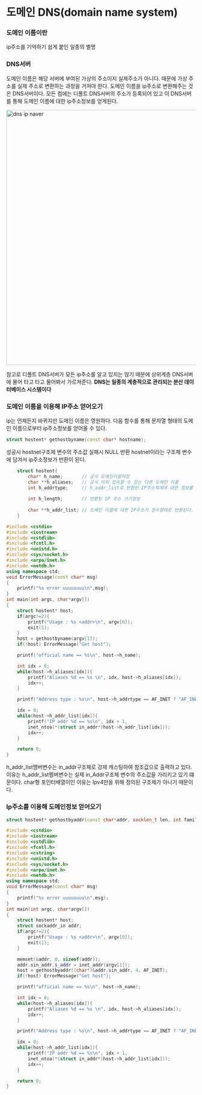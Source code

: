 # 도메인 DNS(domain name system)

### 도메인 이름이란

ip주소를 기억하기 쉽게 붙인 일종의 별명 

### DNS서버

도메인 이름은 해당 서버에 부여된 가상의 주소이지 실제주소가 아니다.  때문에 가상 주소를 실제
주소로 변환하는 과정을 거쳐야 한다. 도메인 이름을 ip주소로 변환해주는 것은 DNS서버이다. 
모든 컴에는 디폴트 DNS서버의 주소가 등록되어 있고 이 DNS서버를 통해 도메인 이름에 대한 ip주소정보를 얻게된다.

<img width="677" alt="dns ip naver" src="https://user-images.githubusercontent.com/43857226/81256706-42cfbe00-906c-11ea-8678-7546bc5b8f35.png">

참고로 디폴트 DNS서버가 모든 ip주소를 알고 있지는 않기 때문에 상위계층 DNS서버에
물어 타고 타고 물어봐서 가르쳐준다. **DNS는 일종의 계층적으로 관리되는 분산 데이터베이스 시스템이다**

### 도메인 이름을 이용해 IP주소 얻어오기

ip는 언제든지 바뀌지만 도메인 이름은 영원하다. 다음 함수를 통해 문자열 형태의 도메인 이름으로부터 ip주소정보를 얻어올 수 있다.

```c++
struct hostent* gethostbyname(const char* hostname);
```

성공시 hostnet구조체 변수의 주소값 실패시 NULL 반환 hostnet이라는 구조체 변수에 담겨서 ip주소정보가 반환이 된다. 

```c++
	struct hostent{
		char* h_name;		// 공식 도메인이름저장
		char **h_aliases;	// 공식 이외 접속할 수 있는 다른 도메인 이름
		int h_addrtype;		// h_addr_list로 반환된 IP주소체계에 대한 정보를 								이 멤버를 통해 반환
		
		int h_length;		// 반환된 IP 주소 크기정보
		
		char **h_addr_list; // 도메인 이름에 대한 IP주소가 정수형태로 반환된다. 							하나의 도메인 이름에 대응하는 여러가지 IP를 둬서 둘							 이상의 서버로 분산시킬 수 있는데 이 멤버변수를 통해 								모든 IP주소정보를 얻을 수 있다.
	}
```

```c++
#include <cstdio>
#include <iostream>
#include <cstdlib>
#include <fcntl.h>
#include <unistd.h>
#include <sys/socket.h>
#include <arpa/inet.h>
#include <netdb.h>
using namespace std;
void ErrorMessage(const char* msg)
{
    printf("%s error uuuuuuuu\n",msg);
}
int main(int argc, char*argv[])
{
    struct hostent* host;
    if(argc!=2){
        printf("Usage : %s <addr>\n", argv[0]);
        exit(1);
    }
    host = gethostbyname(argv[1]);
    if(!host) ErrorMessage("Get host");

    printf("official name == %s\n", host->h_name);

    int idx = 0;
    while(host->h_aliases[idx]){
        printf("Aliases %d == %s \n", idx, host->h_aliases[idx]);
        idx++;
    }

    printf("Address type : %s\n", host->h_addrtype == AF_INET ? "AF_INET" : "AF_INET6"); 

    idx = 0;
    while(host->h_addr_list[idx]){
        printf("IP addr %d == %s\n", idx + 1, 
        inet_ntoa(*(struct in_addr*)host->h_addr_list[idx]));
        idx++;
    }

    return 0;
}
```

h_addr_list멤버변수는 in_addr구조체로 강제 캐스팅하여 참조값으로 출력하고 있다.
이유는 h_addr_list멤버변수는 실제 in_Addr구조체 변수의 주소값을 가리키고 있기 떄문이다. 
char형 포인터배열이인 이유는 Ipv4만을 위해 정의된 구조체가 아니기 때문이다.

### Ip주소를 이용해 도메인정보 얻어오기

```c++
struct hostent* gethostbyaddr(const char*addr, socklen_t len, int family);
```

```c++
#include <cstdio>
#include <iostream>
#include <cstdlib>
#include <fcntl.h>
#include <cstring>
#include <unistd.h>
#include <sys/socket.h>
#include <arpa/inet.h>
#include <netdb.h>
using namespace std;
void ErrorMessage(const char* msg)
{
    printf("%s error uuuuuuuu\n",msg);
}
int main(int argc, char*argv[])
{
    struct hostent* host;
    struct sockaddr_in addr;
    if(argc!=2){
        printf("Usage : %s <addr>\n", argv[0]);
        exit(1);
    }

    memset(&addr, 0, sizeof(addr));
    addr.sin_addr.s_addr = inet_addr(argv[1]);
    host = gethostbyaddr((char*)&addr.sin_addr, 4, AF_INET);
    if(!host) ErrorMessage("Get host");

    printf("official name == %s\n", host->h_name);

    int idx = 0;
    while(host->h_aliases[idx]){
        printf("Aliases %d == %s \n", idx, host->h_aliases[idx]);
        idx++;
    }

    printf("Address type : %s\n", host->h_addrtype == AF_INET ? "AF_INET" : "AF_INET6"); 

    idx = 0;
    while(host->h_addr_list[idx]){
        printf("IP addr %d == %s\n", idx + 1, 
        inet_ntoa(*(struct in_addr*)host->h_addr_list[idx]));
        idx++;
    }

    return 0;
}
```

